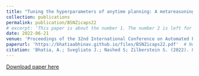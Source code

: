 ```yaml
---
title: "Tuning the hyperparameters of anytime planning: A metareasoning approach with deep reinforcement learning"
collection: publications
permalink: publication/BSNZicaps22
# excerpt: 'This paper is about the number 1. The number 2 is left for future work.'
date: 2022-06-21
venue: 'Proceedings of the 32nd International Conference on Automated Planning and Scheduling'
paperurl: 'https://bhatiaabhinav.github.io/files/BSNZicaps22.pdf'  # Not necessarily a PDF. Can be an arxiv link or aaai link.
citation: 'Bhatia, A.; Svegliato J.; Nashed S; Zilberstein S. (2022). &quot;Tuning the hyperparameters of anytime planning: A metareasoning approach with deep reinforcement learning.&quot; <i>ICAPS 2022</i>. 1(1).'
---
```


<!-- Everything written here will come on the paper's own webpage. All the above data except the excerpt will also appear automatically. -->

<!-- Should be a pdf link: -->
[Download paper here](https://bhatiaabhinav.github.io/files/BSNZicaps22.pdf)  
